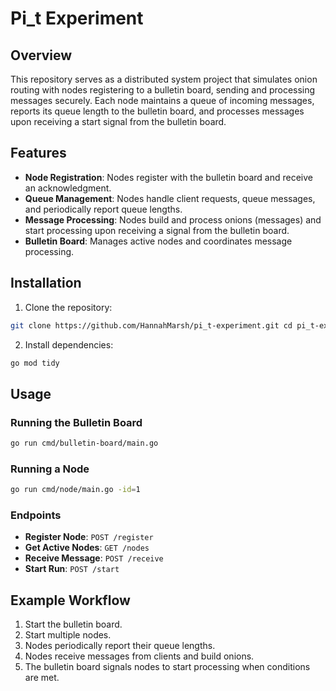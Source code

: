 Pi\_t Experiment
================

Overview
--------

This repository serves as a distributed system project that simulates onion routing with nodes registering to a bulletin board, sending and processing messages securely. Each node maintains a queue of incoming messages, reports its queue length to the bulletin board, and processes messages upon receiving a start signal from the bulletin board.

Features
--------

*   **Node Registration**: Nodes register with the bulletin board and receive an acknowledgment.
*   **Queue Management**: Nodes handle client requests, queue messages, and periodically report queue lengths.
*   **Message Processing**: Nodes build and process onions (messages) and start processing upon receiving a signal from the bulletin board.
*   **Bulletin Board**: Manages active nodes and coordinates message processing.

Installation
------------

1.  Clone the repository:

```bash
git clone https://github.com/HannahMarsh/pi_t-experiment.git cd pi_t-experiment
```

2.  Install dependencies:

```bash 
go mod tidy
```

Usage
-----

### Running the Bulletin Board

```bash
go run cmd/bulletin-board/main.go
```

### Running a Node

```bash
go run cmd/node/main.go -id=1
```

### Endpoints

*   **Register Node**: `POST /register`
*   **Get Active Nodes**: `GET /nodes`
*   **Receive Message**: `POST /receive`
*   **Start Run**: `POST /start`

Example Workflow
----------------

1.  Start the bulletin board.
2.  Start multiple nodes.
3.  Nodes periodically report their queue lengths.
4.  Nodes receive messages from clients and build onions.
5.  The bulletin board signals nodes to start processing when conditions are met.
